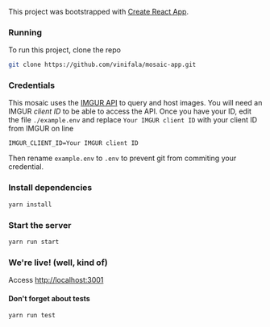 This project was bootstrapped with [Create React App](https://github.com/facebookincubator/create-react-app).

### Running
To run this project, clone the repo
```bash
git clone https://github.com/vinifala/mosaic-app.git
``` 

### Credentials
This mosaic uses the [IMGUR API](https://apidocs.imgur.com/#authorization-and-oauth) to query and host images. You will need an IMGUR *client ID* to be able to access the API. 
Once you have your ID, edit the file `./example.env` and replace `Your IMGUR client ID` with your client ID from IMGUR on line
```
IMGUR_CLIENT_ID=Your IMGUR client ID 
```

Then rename `example.env` to `.env` to prevent git from commiting your credential.

### Install dependencies
```bash
yarn install
``` 
### Start the server
```bash
yarn run start
``` 
### We're live! (well, kind of)
Access [http://localhost:3001](http://localhost:3001)

#### Don't forget about tests
```bash
yarn run test
```
